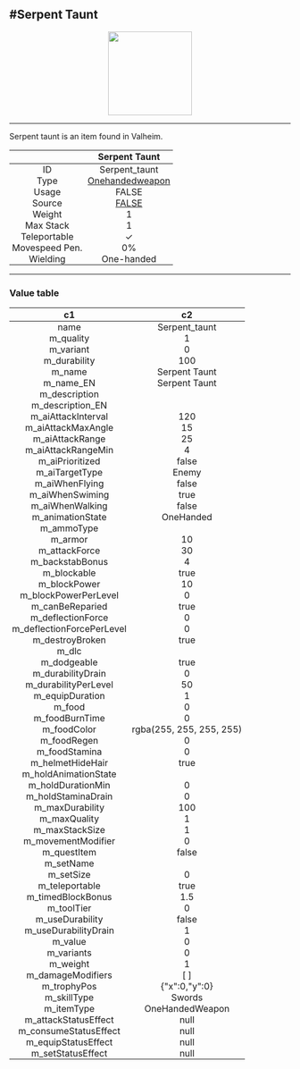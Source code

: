<meta property="og:title" content="Serpent Taunt - MoreValheim" /><meta property="og:type" content="website" /><meta property="og:image" content="/assets/serpent_taunt.png" /><meta property="og:description" content="Serpent Taunt is an item found in Valheim." /><meta name="theme-color" content="#546D78"><meta name="twitter:card" content="summary_large_image">
#Serpent Taunt
-------------
<style>img {width:20px;}.tb {width:150px;display: block;margin-left: auto;margin-right: auto;}</style>

<style>.md-typeset table:not([class]) th:not([align]) {min-width:unset!important;}</style>
<style>td{padding:0em 0.3em!important;text-align:center!important;border-left:.05rem solid var(--md-default-fg-color--lightest)}</style>

<style>th{padding:0.1em 0.3em!important;text-align:center!important;font-weight:bold}</style>

<style>pre{text-align:right!important}</style>
<style>table tr td:first-child {border-left: 0;};</style>

<figure><img src="/assets/serpent_taunt.png" class="tb" /><figcaption><small></small></figcaption></figure>

-------------

Serpent taunt is an item found in Valheim.

|        | Serpent Taunt              |
| ----------- | ------------------------------------ |
| ID |Serpent_taunt
| Type | [Onehandedweapon](../../types/onehandedweapon)
| Usage | FALSE<br>
| Source | [FALSE](../../item/false)
| Weight | 1 |
| Max Stack | 1 |
| Teleportable | ✓
| Movespeed Pen. | 0%
| Wielding | One-handed


-------------

### Value table
|c1|c2|
|----|----|
|name|Serpent_taunt|
|m_quality|1|
|m_variant|0|
|m_durability|100|
|m_name|Serpent Taunt|
|m_name_EN|Serpent Taunt|
|m_description||
|m_description_EN||
|m_aiAttackInterval|120|
|m_aiAttackMaxAngle|15|
|m_aiAttackRange|25|
|m_aiAttackRangeMin|4|
|m_aiPrioritized|false|
|m_aiTargetType|Enemy|
|m_aiWhenFlying|false|
|m_aiWhenSwiming|true|
|m_aiWhenWalking|false|
|m_animationState|OneHanded|
|m_ammoType||
|m_armor|10|
|m_attackForce|30|
|m_backstabBonus|4|
|m_blockable|true|
|m_blockPower|10|
|m_blockPowerPerLevel|0|
|m_canBeReparied|true|
|m_deflectionForce|0|
|m_deflectionForcePerLevel|0|
|m_destroyBroken|true|
|m_dlc||
|m_dodgeable|true|
|m_durabilityDrain|0|
|m_durabilityPerLevel|50|
|m_equipDuration|1|
|m_food|0|
|m_foodBurnTime|0|
|m_foodColor|rgba(255, 255, 255, 255)|
|m_foodRegen|0|
|m_foodStamina|0|
|m_helmetHideHair|true|
|m_holdAnimationState||
|m_holdDurationMin|0|
|m_holdStaminaDrain|0|
|m_maxDurability|100|
|m_maxQuality|1|
|m_maxStackSize|1|
|m_movementModifier|0|
|m_questItem|false|
|m_setName||
|m_setSize|0|
|m_teleportable|true|
|m_timedBlockBonus|1.5|
|m_toolTier|0|
|m_useDurability|false|
|m_useDurabilityDrain|1|
|m_value|0|
|m_variants|0|
|m_weight|1|
|m_damageModifiers|[  ]|
|m_trophyPos|{"x":0,"y":0}|
|m_skillType|Swords|
|m_itemType|OneHandedWeapon|
|m_attackStatusEffect|null|
|m_consumeStatusEffect|null|
|m_equipStatusEffect|null|
|m_setStatusEffect|null|
